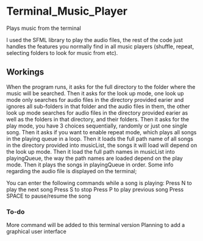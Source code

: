 # Terminal_Music_Player
Plays music from the terminal

I used the SFML library to play the audio files, the rest of the code just handles the features you normally find in all music players (shuffle, repeat, selecting folders to look for music from etc).

## Workings
When the program runs, it asks for the full directory to the folder where the music will be searched.
Then it asks for the look up mode, one look up mode only searches for audio files in the directory provided earier and ignores all sub-folders in that folder and the audio files in them, the other look up mode searches for audio files in the directory provided earier as well as the folders in that directory, and their folders.
Then it asks for the play mode, you have 3 choices sequentially, randomly or just one single song.
Then it asks if you want to enable repeat mode, which plays all songs in the playing queue in a loop.
Then it loads the full path name of all songs in the directory provided into musicList, the songs it will load will depend on the look up mode.
Then it load the full path names in musicList into playingQueue, the way the path names are loaded depend on the play mode.
Then it plays the songs in playingQueue in order.
Some info regarding the audio file is displayed on the terminal;

You can enter the following commands while a song is playing:
Press N to play the next song
Press S to stop
Press P to play previous song
Press SPACE to pause/resume the song

### To-do
More command will be added to this terminal version
Planning to add a graphical user interface
